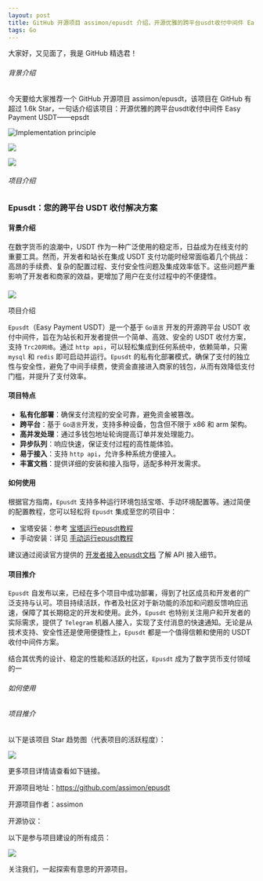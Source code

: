 ```yaml
---
layout: post
title: GitHub 开源项目 assimon/epusdt 介绍，开源优雅的跨平台usdt收付中间件 Easy Payment USDT——epsdt
tags: Go
---
```


大家好，又见面了，我是 GitHub 精选君！

###### 背景介绍

今天要给大家推荐一个 GitHub 开源项目 assimon/epusdt，该项目在 GitHub 有超过 1.6k Star，一句话介绍该项目：开源优雅的跨平台usdt收付中间件 Easy Payment USDT——epsdt




![Implementation principle](https://raw.githubusercontent.com/assimon/epusdt/master/wiki/img/implementation_principle.jpg)

![](https://raw.githubusercontent.com/assimon/epusdt/master/wiki/img/usdtlogo.png)

![](https://raw.githubusercontent.com/assimon/epusdt/master/wiki/img/usdt_thanks.jpeg)


###### 项目介绍

### Epusdt：您的跨平台 USDT 收付解决方案

#### 背景介绍

在数字货币的浪潮中，USDT 作为一种广泛使用的稳定币，日益成为在线支付的重要工具。然而，开发者和站长在集成 USDT 支付功能时经常面临着几个挑战：高昂的手续费、复杂的配置过程、支付安全性问题及集成效率低下。这些问题严重影响了开发者和商家的效益，更增加了用户在支付过程中的不便捷性。

#### 

![](https://dalleprodsec.blob.core.windows.net/private/images/df9de279-5be0-44f5-803f-ed05888a6295/generated_00.png?se=2024-04-30T08%3A38%3A33Z&sig=6WDU90QEDxb4wipZmI2id%2FN3USxWqOuNiE2PA6JjwZs%3D&ske=2024-05-06T03%3A09%3A18Z&skoid=e52d5ed7-0657-4f62-bc12-7e5dbb260a96&sks=b&skt=2024-04-29T03%3A09%3A18Z&sktid=33e01921-4d64-4f8c-a055-5bdaffd5e33d&skv=2020-10-02&sp=r&spr=https&sr=b&sv=2020-10-02)

项目介绍

`Epusdt`（Easy Payment USDT）是一个基于 `Go语言` 开发的开源跨平台 USDT 收付中间件，旨在为站长和开发者提供一个简单、高效、安全的 USDT 收付方案，支持 `Trc20网络`。通过 `http api`，可以轻松集成到任何系统中，依赖简单，只需 `mysql` 和 `redis` 即可启动并运行。`Epusdt` 的私有化部署模式，确保了支付的独立性与安全性，避免了中间手续费，使资金直接进入商家的钱包，从而有效降低支付门槛，并提升了支付效率。

#### 项目特点

- **私有化部署**：确保支付流程的安全可靠，避免资金被篡改。
- **跨平台**：基于 `Go语言`开发，支持多种设备，包含但不限于 x86 和 arm 架构。
- **高并发处理**：通过多钱包地址轮询提高订单并发处理能力。
- **异步队列**：响应快速，保证支付过程的高性能体验。
- **易于接入**：支持 `http api`，允许多种系统方便接入。
- **丰富文档**：提供详细的安装和接入指导，适配多种开发需求。

#### 如何使用

根据官方指南，`Epusdt` 支持多种运行环境包括宝塔、手动环境配置等。通过简便的配置教程，您可以轻松将 `Epusdt` 集成至您的项目中：

- 宝塔安装：参考 [宝塔运行epusdt教程](https://github.com/assimon/epusdt/wiki/BT_RUN.md)
- 手动安装：详见 [手动运行epusdt教程](https://github.com/assimon/epusdt/wiki/manual_RUN.md)

建议通过阅读官方提供的 [开发者接入epusdt文档](https://github.com/assimon/epusdt/wiki/API.md) 了解 API 接入细节。

#### 项目推介

`Epusdt` 自发布以来，已经在多个项目中成功部署，得到了社区成员和开发者的广泛支持与认可。项目持续活跃，作者及社区对于新功能的添加和问题反馈响应迅速，保障了其长期稳定的开发和使用。此外，`Epusdt` 也特别关注用户和开发者的实际需求，提供了 `Telegram` 机器人接入，实现了支付消息的快速通知。无论是从技术支持、安全性还是使用便捷性上，`Epusdt` 都是一个值得信赖和使用的 USDT 收付中间件方案。

结合其优秀的设计、稳定的性能和活跃的社区，`Epusdt` 成为了数字货币支付领域的一

###### 如何使用

###### 项目推介

以下是该项目 Star 趋势图（代表项目的活跃程度）：

![](https://api.star-history.com/svg?repos=assimon/epusdt&type=Timeline)

更多项目详情请查看如下链接。

开源项目地址：https://github.com/assimon/epusdt 

开源项目作者：assimon

开源协议：

以下是参与项目建设的所有成员：

![](https://contrib.rocks/image?repo=assimon/epusdt)

关注我们，一起探索有意思的开源项目。

